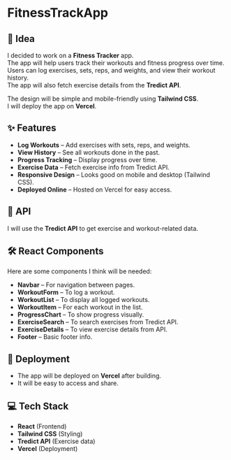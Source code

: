 # FitnessTrackApp

## 📌 Idea
I decided to work on a **Fitness Tracker** app.  
The app will help users track their workouts and fitness progress over time.  
Users can log exercises, sets, reps, and weights, and view their workout history.  
The app will also fetch exercise details from the **Tredict API**.  

The design will be simple and mobile-friendly using **Tailwind CSS**.  
I will deploy the app on **Vercel**.

## ✨ Features
- **Log Workouts** – Add exercises with sets, reps, and weights.
- **View History** – See all workouts done in the past.
- **Progress Tracking** – Display progress over time.
- **Exercise Data** – Fetch exercise info from Tredict API.
- **Responsive Design** – Looks good on mobile and desktop (Tailwind CSS).
- **Deployed Online** – Hosted on Vercel for easy access.

## 🔗 API
I will use the **Tredict API** to get exercise and workout-related data.

## 🛠 React Components
Here are some components I think will be needed:
- **Navbar** – For navigation between pages.
- **WorkoutForm** – To log a workout.
- **WorkoutList** – To display all logged workouts.
- **WorkoutItem** – For each workout in the list.
- **ProgressChart** – To show progress visually.
- **ExerciseSearch** – To search exercises from Tredict API.
- **ExerciseDetails** – To view exercise details from API.
- **Footer** – Basic footer info.

## 🚀 Deployment
- The app will be deployed on **Vercel** after building.
- It will be easy to access and share.

## 💻 Tech Stack
- **React** (Frontend)
- **Tailwind CSS** (Styling)
- **Tredict API** (Exercise data)
- **Vercel** (Deployment)
